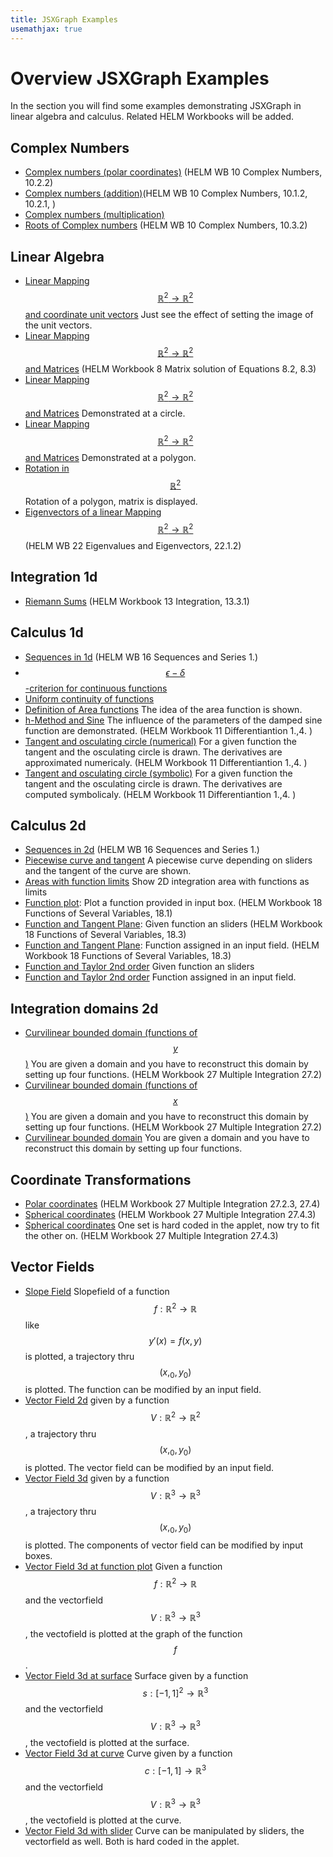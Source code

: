 ```yaml
---
title: JSXGraph Examples
usemathjax: true
---
```

# Overview JSXGraph Examples

In the section you will find some examples demonstrating JSXGraph in linear algebra and calculus. Related HELM Workbooks will be added.

## Complex Numbers
+ [Complex numbers (polar coordinates)](./ComplexNumberPolar.html) (HELM WB 10 Complex Numbers, 10.2.2)
+ [Complex numbers (addition)](./ComplexNumberAddition.html)(HELM WB 10 Complex Numbers, 10.1.2, 10.2.1, )
+ [Complex numbers (multiplication)](./ComplexNumberMultiplication.html)
+ [Roots of Complex numbers](./rootComplexNumbers.html)
(HELM WB 10 Complex Numbers, 10.3.2)

## Linear Algebra
+ [Linear Mapping $$\mathbb{R}^2\to \mathbb{R}^2$$ and coordinate unit vectors](./LinMappingUnitVectors.html) Just see the effect of setting the image of the unit vectors.
+ [Linear Mapping $$\mathbb{R}^2\to \mathbb{R}^2$$ and Matrices](./LinMappingMatricies.html) (HELM Workbook 8 Matrix solution of Equations 8.2, 8.3)
+ [Linear Mapping $$\mathbb{R}^2\to \mathbb{R}^2$$ and Matrices](./LinMappingMatricesUnitCircle.html) Demonstrated at a circle.
+ [Linear Mapping $$\mathbb{R}^2\to \mathbb{R}^2$$ and Matrices](./LinMappingMatricesPolygon.html) Demonstrated at a polygon.
+ [Rotation in  $$\mathbb{R}^2$$ ](./LinMappingMatricesPolygonRotating.html) Rotation of a polygon, matrix is displayed.
+ [Eigenvectors of a linear Mapping $$\mathbb{R}^2\to \mathbb{R}^2$$](./Eigenvectores.html) (HELM WB 22  Eigenvalues and Eigenvectors, 22.1.2)


## Integration 1d

+ [Riemann Sums](./IntegrationRiemannSum.html) (HELM Workbook 13 Integration, 13.3.1)

## Calculus 1d
+ [Sequences in 1d](./ConvergenceSequencesEps.html) (HELM WB 16 Sequences and Series 1.)
+ [$$\epsilon-\delta$$-criterion for continuous functions](./Functions-e-d-continuity.html)
+ [Uniform continuity of functions](./Functions-uniform-continuity.html)
+ [Definition of Area functions](./FunctionsHyperbola.html) The idea of the area function is shown.
+ [h-Method and Sine](./FunctionsSinDamped.html) The influence of the parameters of the damped sine function are demonstrated. (HELM Workbook 11 Differentiantion 1.,4. )
+ [Tangent and osculating circle (numerical)](./OsculatingCircle-input-num.html) For a given function the tangent and the osculating circle is drawn. The derivatives are approximated numericaly. (HELM Workbook 11 Differentiantion 1.,4. )
+ [Tangent and osculating circle (symbolic)](./OsculatingCircle-input-num.html) For a given function the tangent and the osculating circle is drawn. The derivatives are computed symbolicaly. (HELM Workbook 11 Differentiantion 1.,4. )

## Calculus 2d
+ [Sequences in 2d](./ConvergenceSequences2D.html)  (HELM WB 16 Sequences and Series 1.)
+ [Piecewise curve and tangent](./Curve-Plain-Tangent.html) A piecewise curve depending on sliders and the tangent of the curve are shown.
+ [Areas with function limits](./Intgration2DfunctionLimits.html) Show 2D integration area with functions as limits 
+ [Function plot](./demo3d-function-plot-input.html): Plot a function provided in input box. (HELM Workbook 18 Functions of Several Variables, 18.1)
+ [Function and Tangent Plane](./demo3d-pointOnSurface-Tagentplane.html): Given function an sliders (HELM Workbook 18 Functions of Several Variables, 18.3)
+ [Function and Tangent Plane](./demo3d-pointOnSurface-Tagentplane-input.html): Function assigned in an input field.  (HELM Workbook 18 Functions of Several Variables, 18.3)
+ [Function and Taylor 2nd order](./demo3d-pointOnSurface-Taylor2.html) Given function an sliders
+ [Function and Taylor 2nd order](./demo3d-pointOnSurface-Taylor2-input.html) Function assigned in an input field.

## Integration domains 2d
+ [Curvilinear bounded domain (functions of $$y$$)](./IntArea2D-Input-xproj.html) You are given a domain and you have to reconstruct this domain by setting up four functions. (HELM Workbook 27 Multiple Integration 27.2)
+ [Curvilinear bounded domain (functions of $$x$$)](./IntArea2D-Input-yproj.html) You are given a domain and you have to reconstruct this domain by setting up four functions. (HELM Workbook 27 Multiple Integration 27.2)
+ [Curvilinear bounded domain](./IntArea2D-curved-Input.html) You are given a domain and you have to reconstruct this domain by setting up four functions.


## Coordinate Transformations
+ [Polar coordinates](./IntArea2D-polarKoord.html)  (HELM Workbook 27 Multiple Integration 27.2.3, 27.4)
+ [Spherical coordinates](./demo3d-sphere4.html) (HELM Workbook 27 Multiple Integration 27.4.3)
+ [Spherical coordinates](./SphericalCoordinatesWithCuttingPlane.html) One set is hard coded in the applet, now try to fit the other on. (HELM Workbook 27 Multiple Integration 27.4.3)

## Vector Fields
+ [Slope Field](./slopefield-plot-input.html) Slopefield of a function $$f:\mathbb{R}^2\to\mathbb{R}$$ like $$y'(x)=f(x,y)$$ is plotted, a trajectory thru $$(x,_0,y_0)$$ is plotted. The function can be modified by an input field.
+ [Vector Field 2d](./vectorfield-plot-input.html) given by a function $$V:\mathbb{R}^2\to\mathbb{R}^2$$, a trajectory thru $$(x,_0,y_0)$$ is plotted. The vector field can be modified by an input field.
+ [Vector Field 3d](./vectorfield3D-plot-input.html) given by a function $$V:\mathbb{R}^3\to\mathbb{R}^3$$, a trajectory thru $$(x,_0,y_0)$$ is plotted. The components of vector field can be modified by input boxes.
+ [Vector Field 3d at function plot](./vectorfield3D-functionplot-input.html)  Given a function $$f:\mathbb{R}^2\to\mathbb{R}$$ and the vectorfield $$V:\mathbb{R}^3\to\mathbb{R}^3$$, the vectofield is plotted at the graph of the function $$f$$.
+ [Vector Field 3d at surface](./vectorfield3D-surface-input.html) Surface given by a function $$s:[-1,1]^2\to\mathbb{R}^3$$ and the vectorfield $$V:\mathbb{R}^3\to\mathbb{R}^3$$, the vectofield is plotted at the surface.
+ [Vector Field 3d at curve](./vectorfield3D-curve-input.html) Curve given by a function $$c:[-1,1]\to\mathbb{R}^3$$ and the vectorfield $$V:\mathbb{R}^3\to\mathbb{R}^3$$, the vectofield is plotted at the curve.
+ [Vector Field 3d with slider](./vectorfield3D-curve-slider.html) Curve can be manipulated by sliders, the vectorfield as well. Both is hard coded in the applet.

